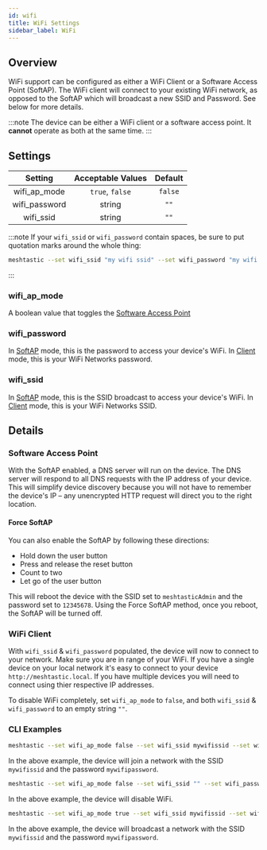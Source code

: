 ```yaml
---
id: wifi
title: WiFi Settings
sidebar_label: WiFi
---
```


## Overview

WiFi support can be configured as either a WiFi Client or a Software Access Point (SoftAP). The WiFi client will connect to your existing WiFi network, as opposed to the SoftAP which will broadcast a new SSID and Password. See below for more details.

:::note
The device can be either a WiFi client or a software access point. It **cannot** operate as both at the same time.
:::

## Settings

| Setting | Acceptable Values | Default |
| :-----: | :---------------: | :-----: |
| wifi_ap_mode | `true`, `false` | `false` |
| wifi_password | string | `""` |
| wifi_ssid | string | `""` |

:::note
If your `wifi_ssid` or `wifi_password` contain spaces, be sure to put quotation marks around the whole thing:
```bash title="Example with spaces"
meshtastic --set wifi_ssid "my wifi ssid" --set wifi_password "my wifi password"
```
:::

### wifi_ap_mode

A boolean value that toggles the [Software Access Point](#software-access-point)

### wifi_password

In [SoftAP](#software-access-point) mode, this is the password to access your device's WiFi. In [Client](#wifi-client) mode, this is your WiFi Networks password.

### wifi_ssid

In [SoftAP](#software-access-point) mode, this is the SSID broadcast to access your device's WiFi. In [Client](#wifi-client) mode, this is your WiFi Networks SSID.

## Details

### Software Access Point

With the SoftAP enabled, a DNS server will run on the device. The DNS server will respond to all DNS requests with the IP address of your device. This will simplify device discovery because you will not have to remember the device's IP – any unencrypted HTTP request will direct you to the right location.

#### Force SoftAP

You can also enable the SoftAP by following these directions:

* Hold down the user button
* Press and release the reset button
* Count to two
* Let go of the user button

This will reboot the device with the SSID set to `meshtasticAdmin` and the password set to `12345678`. Using the Force SoftAP method, once you reboot, the SoftAP will be turned off.

### WiFi Client

With `wifi_ssid` & `wifi_password` populated, the device will now to connect to your network. Make sure you are in range of your WiFi. If you have a single device on your local network it's easy to connect to your device `http://meshtastic.local`. If you have multiple devices you will need to connect using thier respective IP addresses.

To disable WiFi completely, set `wifi_ap_mode` to `false`, and both `wifi_ssid` & `wifi_password` to an empty string `""`.

### CLI Examples
```bash title="Example - Enabling WiFi"
meshtastic --set wifi_ap_mode false --set wifi_ssid mywifissid --set wifi_password mywifipassword
```

In the above example, the device will join a network with the SSID `mywifissid` and the password `mywifipassword`.

```bash title="Example - Disabling WiFi"
meshtastic --set wifi_ap_mode false --set wifi_ssid "" --set wifi_password ""
```
In the above example, the device will disable WiFi.

```bash title="Software Access Point Example"
meshtastic --set wifi_ap_mode true --set wifi_ssid mywifissid --set wifi_password mywifipassword
```

In the above example, the device will broadcast a network with the SSID `mywifissid` and the password `mywifipassword`.
